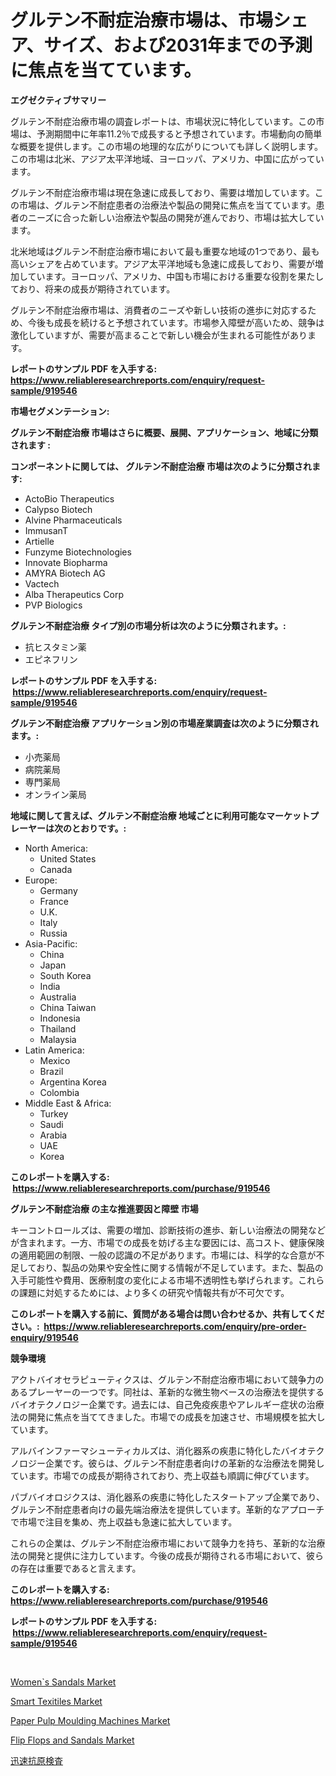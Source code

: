 <p><h1>グルテン不耐症治療市場は、市場シェア、サイズ、および2031年までの予測に焦点を当てています。</h1></p><p><strong>エグゼクティブサマリー</strong></p>
<p><p>グルテン不耐症治療市場の調査レポートは、市場状況に特化しています。この市場は、予測期間中に年率11.2％で成長すると予想されています。市場動向の簡単な概要を提供します。この市場の地理的な広がりについても詳しく説明します。この市場は北米、アジア太平洋地域、ヨーロッパ、アメリカ、中国に広がっています。</p><p>グルテン不耐症治療市場は現在急速に成長しており、需要は増加しています。この市場は、グルテン不耐症患者の治療法や製品の開発に焦点を当てています。患者のニーズに合った新しい治療法や製品の開発が進んでおり、市場は拡大しています。</p><p>北米地域はグルテン不耐症治療市場において最も重要な地域の1つであり、最も高いシェアを占めています。アジア太平洋地域も急速に成長しており、需要が増加しています。ヨーロッパ、アメリカ、中国も市場における重要な役割を果たしており、将来の成長が期待されています。</p><p>グルテン不耐症治療市場は、消費者のニーズや新しい技術の進歩に対応するため、今後も成長を続けると予想されています。市場参入障壁が高いため、競争は激化していますが、需要が高まることで新しい機会が生まれる可能性があります。</p></p>
<p><strong>レポートのサンプル PDF を入手する: <a href="https://www.reliableresearchreports.com/enquiry/request-sample/919546">https://www.reliableresearchreports.com/enquiry/request-sample/919546</a></strong></p>
<p><strong>市場セグメンテーション:</strong></p>
<p><strong> グルテン不耐症治療 市場はさらに概要、展開、アプリケーション、地域に分類されます :</strong></p>
<p><strong>コンポーネントに関しては、 グルテン不耐症治療 市場は次のように分類されます: &nbsp;</strong></p>
<p><ul><li>ActoBio Therapeutics</li><li>Calypso Biotech</li><li>Alvine Pharmaceuticals</li><li>ImmusanT</li><li>Artielle</li><li>Funzyme Biotechnologies</li><li>Innovate Biopharma</li><li>AMYRA Biotech AG</li><li>Vactech</li><li>Alba Therapeutics Corp</li><li>PVP Biologics</li></ul></p>
<p><strong> グルテン不耐症治療 タイプ別の市場分析は次のように分類されます。:</strong></p>
<p><ul><li>抗ヒスタミン薬</li><li>エピネフリン</li></ul></p>
<p><strong>レポートのサンプル PDF を入手する: &nbsp;<a href="https://www.reliableresearchreports.com/enquiry/request-sample/919546">https://www.reliableresearchreports.com/enquiry/request-sample/919546</a></strong></p>
<p><strong> グルテン不耐症治療 アプリケーション別の市場産業調査は次のように分類されます。:</strong></p>
<p><ul><li>小売薬局</li><li>病院薬局</li><li>専門薬局</li><li>オンライン薬局</li></ul></p>
<p><strong>地域に関して言えば、グルテン不耐症治療 地域ごとに利用可能なマーケットプレーヤーは次のとおりです。:</strong></p>
<p><ul>
    <li>
        North America:
        <ul>
            <li>United States</li>
            <li>Canada</li>
        </ul>
    </li>
    <li>
        Europe:
        <ul>
            <li>Germany</li>
            <li>France</li>
            <li>U.K.</li>
            <li>Italy</li>
            <li>Russia</li>
        </ul>
    </li>
    <li>
        Asia-Pacific:
        <ul>
            <li>China</li>
            <li>Japan</li>
            <li>South Korea</li>
            <li>India</li>
            <li>Australia</li>
            <li>China Taiwan</li>
            <li>Indonesia</li>
            <li>Thailand</li>
            <li>Malaysia</li>
        </ul>
    </li>
    <li>
        Latin America:
        <ul>
            <li>Mexico</li>
            <li>Brazil</li>
            <li>Argentina Korea</li>
            <li>Colombia</li>
        </ul>
    </li>
    <li>
        Middle East & Africa:
        <ul>
            <li>Turkey</li>
            <li>Saudi</li>
            <li>Arabia</li>
            <li>UAE</li>
            <li>Korea</li>
        </ul>
    </li>
    </ul></p>
<p><strong>このレポートを購入する: &nbsp;<a href="https://www.reliableresearchreports.com/purchase/919546">https://www.reliableresearchreports.com/purchase/919546</a></strong></p>
<p><strong>グルテン不耐症治療 の主な推進要因と障壁 市場</strong></p>
<p><p>キーコントロールズは、需要の増加、診断技術の進歩、新しい治療法の開発などが含まれます。一方、市場での成長を妨げる主な要因には、高コスト、健康保険の適用範囲の制限、一般の認識の不足があります。市場には、科学的な合意が不足しており、製品の効果や安全性に関する情報が不足しています。また、製品の入手可能性や費用、医療制度の変化による市場不透明性も挙げられます。これらの課題に対処するためには、より多くの研究や情報共有が不可欠です。</p></p>
<p><strong>このレポートを購入する前に、質問がある場合は問い合わせるか、共有してください。:&nbsp; <a href="https://www.reliableresearchreports.com/enquiry/pre-order-enquiry/919546">https://www.reliableresearchreports.com/enquiry/pre-order-enquiry/919546</a></strong></p>
<p><strong>競争環境</strong></p>
<p><p>アクトバイオセラピューティクスは、グルテン不耐症治療市場において競争力のあるプレーヤーの一つです。同社は、革新的な微生物ベースの治療法を提供するバイオテクノロジー企業です。過去には、自己免疫疾患やアレルギー症状の治療法の開発に焦点を当ててきました。市場での成長を加速させ、市場規模を拡大しています。</p><p>アルバインファーマシューティカルズは、消化器系の疾患に特化したバイオテクノロジー企業です。彼らは、グルテン不耐症患者向けの革新的な治療法を開発しています。市場での成長が期待されており、売上収益も順調に伸びています。</p><p>パブバイオロジクスは、消化器系の疾患に特化したスタートアップ企業であり、グルテン不耐症患者向けの最先端治療法を提供しています。革新的なアプローチで市場で注目を集め、売上収益も急速に拡大しています。</p><p>これらの企業は、グルテン不耐症治療市場において競争力を持ち、革新的な治療法の開発と提供に注力しています。今後の成長が期待される市場において、彼らの存在は重要であると言えます。</p></p>
<p><strong>このレポートを購入する: &nbsp; <a href="https://www.reliableresearchreports.com/purchase/919546">https://www.reliableresearchreports.com/purchase/919546</a></strong></p>
<p><strong>レポートのサンプル PDF を入手する: &nbsp;<a href="https://www.reliableresearchreports.com/enquiry/request-sample/919546">https://www.reliableresearchreports.com/enquiry/request-sample/919546</a></strong><strong></strong></p>
<p>&nbsp;</p>
<p><p><a href="https://issuu.com/reportprime-2/docs/womens-sandals-market-size-2030.ppt_5fbc9b933df1f7">Women`s Sandals Market</a></p><p><a href="https://github.com/luckyshygirl/Market-Research-Report-List-3/blob/main/smart-texitiles-market.md">Smart Texitiles Market</a></p><p><a href="https://github.com/markusgodoy/Market-Research-Report-List-2/blob/main/paper-pulp-moulding-machines-market.md">Paper Pulp Moulding Machines Market</a></p><p><a href="https://issuu.com/reportprime-2/docs/flip-flops-and-sandals-market-size-2030.pptx">Flip Flops and Sandals Market</a></p><p><a href="https://github.com/mohamedbakry57/Market-Research-Report-List-2/blob/main/6166289182957.md">迅速抗原検査</a></p></p>